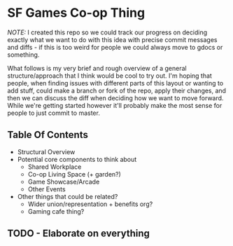 SF Games Co-op Thing
================

*NOTE:* I created this repo so we could track our progress on deciding exactly what we want to do with this idea with precise commit messages and diffs - if this is too weird for people we could always move to gdocs or something.

What follows is my very brief and rough overview of a general structure/approach that I think would be cool to try out. I'm hoping that people, when finding issues with different parts of this layout or wanting to add stuff, could make a branch or fork of the repo, apply their changes, and then we can discuss the diff when deciding how we want to move forward. While we're getting started however it'll probably make the most sense for people to just commit to master.

Table Of Contents
----------------

- Structural Overview
- Potential core components to think about
	- Shared Workplace
	- Co-op Living Space (+ garden?)
	- Game Showcase/Arcade
	- Other Events
- Other things that could be related?
	- Wider union/representation + benefits org?
	- Gaming cafe thing?

TODO - Elaborate on everything
----------------
